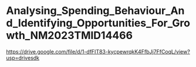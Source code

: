 # Analysing_Spending_Behaviour_And_Identifying_Opportunities_For_Growth_NM2023TMID14466

https://drive.google.com/file/d/1-dfFIT83-kycpewrqkK4FfbJj7FfCoqL/view?usp=drivesdk
